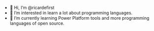 - 👋 Hi, I’m @ricardefirst
- 👀 I’m interested in learn a lot about programming languages.
- 🌱 I’m currently learning Power Platform tools and more programming languages of open source.

<!---
ricardefirst/ricardefirst is a ✨ special ✨ repository because its `README.md` (this file) appears on your GitHub profile.
Love
--->
